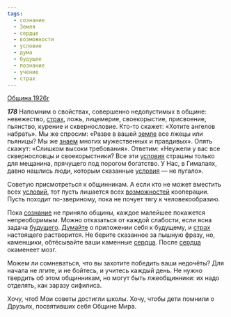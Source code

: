```yaml
---
tags:
  - сознание
  - Земля
  - сердце
  - возможности
  - условие
  - дума
  - будущее
  - познание
  - учение
  - страх
---
```


[Община 1926г](/agni/1926)

___178___
Напомним о свойствах, совершенно недопустимых в общине: невежество, [страх](/tag/#страх), ложь, лицемерие, своекорыстие, присвоение, пьянство, курение и сквернословие. Кто-то скажет: «Хотите ангелов набрать». Мы же спросим: «Разве в вашей [земле](/tag/#Земля) все лжецы или пьяницы? Мы же [знаем](/tag/#познание) многих мужественных и правдивых». Опять скажут: «Слишком высоки требования». Ответим: «Неужели у вас все сквернословцы и своекорыстники? Все эти [условия](/tag/#условие) страшны только для мещанина, прячущего под порогом богатство. У Нас, в Гималаях, давно нашлись люди, которым сказанные [условия](/tag/#условие) — не пугало».   

Советую присмотреться к общинникам. А если кто не может вместить всех [условий](/tag/#условие), тот пусть лишается всех [возможностей](/tag/#возможности) кооперации. Пусть походит по-звериному, пока не почует тягу к человекообразию.   

Пока [сознание](/tag/#сознание) не приняло общины, каждое малейшее покажется непреоборимым. Можно отказаться от каждой слабости, если ясна задача [будущего](/tag/#будущее). [Думайте](/tag/#дума) о приложении себя к будущему, и [страх](/tag/#страх) настоящего растворится. Не берите сказанное за пышную фразу, но, каменщики, обтёсывайте ваши каменные [сердца](/tag/#сердце). После [сердца](/tag/#сердце) окаменеет мозг.   

Можем ли сомневаться, что вы захотите победить ваши недочёты? Для начала не лгите, и не бойтесь, и учитесь каждый день. Не нужно твердить об этом общинникам, но могут быть лжеобщинники: их надо отделять, как заразу сифилиса.   

Хочу, чтоб Мои советы достигли школы. Хочу, чтобы дети помнили о Друзьях, посвятивших себя Общине Мира.   

